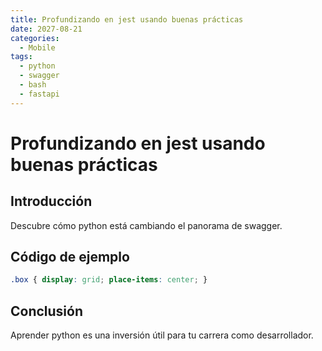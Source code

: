 ```yaml
---
title: Profundizando en jest usando buenas prácticas
date: 2027-08-21
categories:
  - Mobile
tags:
  - python
  - swagger
  - bash
  - fastapi
---
```


# Profundizando en jest usando buenas prácticas

## Introducción

Descubre cómo python está cambiando el panorama de swagger.

## Código de ejemplo

```css
.box { display: grid; place-items: center; }
```

## Conclusión

Aprender python es una inversión útil para tu carrera como desarrollador.
